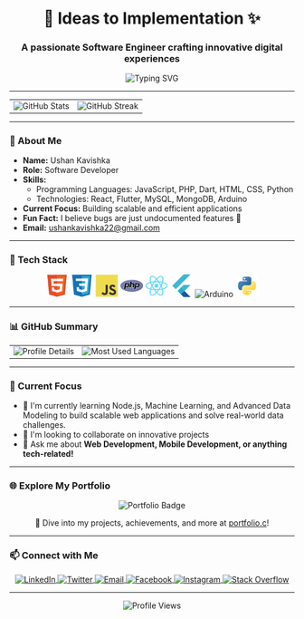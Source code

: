 <h1 align="center">🚀 Ideas to Implementation ✨</h1>

<h3 align="center">A passionate Software Engineer crafting innovative digital experiences</h3>

<p align="center">
  <img src="https://readme-typing-svg.demolab.com?font=Fira+Code&pause=1000&color=F75C7E&center=true&width=435&lines=Full+Stack+Developer;Mobile+App+Developer;Web+Developer;Always+Learning+%26+Improving" alt="Typing SVG" />
</p>

---

<!-- GitHub Stats and Most Used Languages -->
<table align="center">
  <tr>
    <td>
      <img src="https://github-readme-stats.vercel.app/api?username=ushankavishka&show_icons=true&theme=radical" alt="GitHub Stats" />
    </td>
    <td>
	 <img src="https://streak-stats.demolab.com/?user=ushankavishka&theme=radical" alt="GitHub Streak" />
    </td>
  </tr>
</table>

---

### 💫 About Me

- **Name:** Ushan Kavishka  
- **Role:** Software Developer 
- **Skills:**  
  - Programming Languages: JavaScript, PHP, Dart, HTML, CSS, Python  
  - Technologies: React, Flutter, MySQL, MongoDB, Arduino  
- **Current Focus:** Building scalable and efficient applications  
- **Fun Fact:** I believe bugs are just undocumented features 🐛  
- **Email:** ushankavishka22@gmail.com
<!-- <p align="center">📬 Feel free to <a href="mailto:ushankavishka22@gmail.com">reach out</a> or explore my projects below!</p> -->

---

### 🚀 Tech Stack
<p align="center">
  <img src="https://raw.githubusercontent.com/devicons/devicon/master/icons/html5/html5-original.svg" alt="HTML5" width="40" height="40" />
  <img src="https://raw.githubusercontent.com/devicons/devicon/master/icons/css3/css3-original.svg" alt="CSS3" width="40" height="40" />
  <img src="https://raw.githubusercontent.com/devicons/devicon/master/icons/javascript/javascript-original.svg" alt="JavaScript" width="40" height="40" />
  <img src="https://raw.githubusercontent.com/devicons/devicon/master/icons/php/php-original.svg" alt="PHP" width="40" height="40" />
  <img src="https://raw.githubusercontent.com/devicons/devicon/master/icons/react/react-original.svg" alt="React" width="40" height="40" />
  <img src="https://raw.githubusercontent.com/devicons/devicon/master/icons/flutter/flutter-original.svg" alt="Flutter" width="40" height="40" />
  <img src="https://upload.wikimedia.org/wikipedia/commons/8/87/Arduino_Logo.svg" alt="Arduino" width="40" height="40" />
  <img src="https://raw.githubusercontent.com/devicons/devicon/master/icons/python/python-original.svg" alt="Python" width="40" height="40" />
</p>

---

### 📊 GitHub Summary
<table align="center">
  <tr>
    <td>
      <img src="https://github-profile-summary-cards.vercel.app/api/cards/profile-details?username=ushankavishka&theme=radical" alt="Profile Details" />
    </td>
    <td>
	 <img src="https://github-readme-stats.vercel.app/api/top-langs/?username=ushankavishka&layout=compact&theme=radical" alt="Most Used Languages" />
    </td>
  </tr>
</table>

---

### 🎯 Current Focus
<!-- 🔭 I'm currently working on **[Your Current Project Name]** --> 
- 🌱 I'm currently learning Node.js, Machine Learning, and Advanced Data Modeling to build scalable web applications and solve real-world data challenges.
- 👯 I'm looking to collaborate on innovative projects  
- 💬 Ask me about **Web Development, Mobile Development, or anything tech-related!**

---

### 🌐 Explore My Portfolio
<p align="center">
  <a href="https://yourportfolio.com" target="_blank" style="text-decoration: none;">
    <img src="https://img.shields.io/badge/-Visit%20My%20Portfolio-FF5733?style=for-the-badge&logo=google-chrome&logoColor=white" alt="Portfolio Badge" />
  </a>
</p>
<p align="center">
  🚀 Dive into my projects, achievements, and more at <a href="https://ushankavishka.com" target="_blank">portfolio.c</a>!
</p>

---

### 📫 Connect with Me
<p align="center">
  <a href="https://linkedin.com/in/ushan-kavishka-a2b5bb334" target="_blank">
    <img align="center" src="https://raw.githubusercontent.com/rahuldkjain/github-profile-readme-generator/master/src/images/icons/Social/linked-in-alt.svg" alt="LinkedIn" height="30" width="40" />
  </a>
  <a href="https://twitter.com/@ushan_gamage" target="_blank">
    <img align="center" src="https://raw.githubusercontent.com/rahuldkjain/github-profile-readme-generator/master/src/images/icons/Social/twitter.svg" alt="Twitter" height="30" width="40" />
  </a>
  <a href="mailto:ushankavishka22@gmail.com" target="_blank">
    <img align="center" src="https://cdn-icons-png.flaticon.com/512/732/732200.png" alt="Email" height="30" width="40" />
  </a>
  <a href="https://facebook.com/ushan.kavishka" target="_blank">
    <img align="center" src="https://raw.githubusercontent.com/rahuldkjain/github-profile-readme-generator/master/src/images/icons/Social/facebook.svg" alt="Facebook" height="30" width="40" />
  </a>
  <a href="https://instagram.com/ushankavishka" target="_blank">
    <img align="center" src="https://raw.githubusercontent.com/rahuldkjain/github-profile-readme-generator/master/src/images/icons/Social/instagram.svg" alt="Instagram" height="30" width="40" />
  </a>
  <a href="https://stackoverflow.com/users/YOUR_STACKOVERFLOW_ID" target="_blank">
    <img align="center" src="https://raw.githubusercontent.com/rahuldkjain/github-profile-readme-generator/master/src/images/icons/Social/stack-overflow.svg" alt="Stack Overflow" height="30" width="40" />
  </a>
</p>


---

<p align="center">
  <img src="https://komarev.com/ghpvc/?username=ushankavishka&label=Profile%20views&color=0e75b6&style=flat" alt="Profile Views" />
</p>
